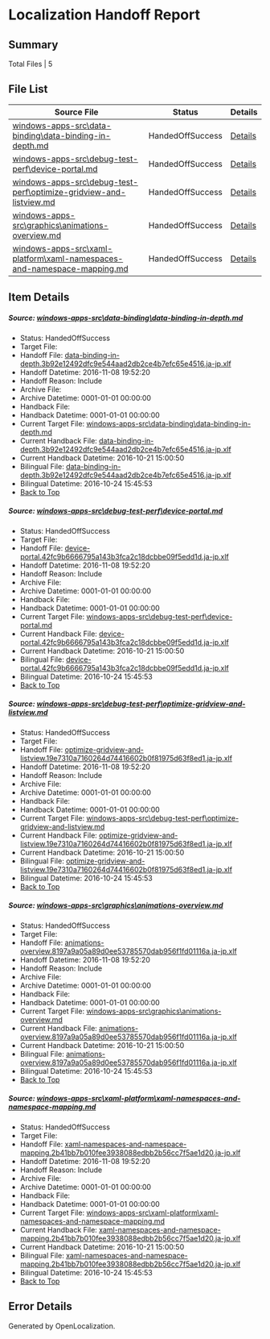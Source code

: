 # <a name='report-top'></a> Localization Handoff Report

## Summary
 Total Files | 5

## File List
 Source File | Status | Details 
 ----------- | ------ | ------- 
 [windows-apps-src\data-binding\data-binding-in-depth.md](https://cpubwin.visualstudio.com/windows-uwp/_git/windows-uwp/commit/8dee2c7bf5ec44f913e34f1150223c1172ba6c02?path=windows-apps-src%2Fdata-binding%2Fdata-binding-in-depth.md&_a=contents) | HandedOffSuccess | [Details](#48db13fec4ce9c6a9a998c84ddaaba30f7a24d833216)
 [windows-apps-src\debug-test-perf\device-portal.md](https://cpubwin.visualstudio.com/windows-uwp/_git/windows-uwp/commit/8dee2c7bf5ec44f913e34f1150223c1172ba6c02?path=windows-apps-src%2Fdebug-test-perf%2Fdevice-portal.md&_a=contents) | HandedOffSuccess | [Details](#6c697782683bca6671c01aa0941a78bc66fb052a3243)
 [windows-apps-src\debug-test-perf\optimize-gridview-and-listview.md](https://cpubwin.visualstudio.com/windows-uwp/_git/windows-uwp/commit/8dee2c7bf5ec44f913e34f1150223c1172ba6c02?path=windows-apps-src%2Fdebug-test-perf%2Foptimize-gridview-and-listview.md&_a=contents) | HandedOffSuccess | [Details](#dca6c9c2cde4240da4b2eff4f4786ec5b81051c63314)
 [windows-apps-src\graphics\animations-overview.md](https://cpubwin.visualstudio.com/windows-uwp/_git/windows-uwp/commit/8dee2c7bf5ec44f913e34f1150223c1172ba6c02?path=windows-apps-src%2Fgraphics%2Fanimations-overview.md&_a=contents) | HandedOffSuccess | [Details](#b63a1b1ea0810e256c0be62d1357e8c10a492ebd4286)
 [windows-apps-src\xaml-platform\xaml-namespaces-and-namespace-mapping.md](https://cpubwin.visualstudio.com/windows-uwp/_git/windows-uwp/commit/8dee2c7bf5ec44f913e34f1150223c1172ba6c02?path=windows-apps-src%2Fxaml-platform%2Fxaml-namespaces-and-namespace-mapping.md&_a=contents) | HandedOffSuccess | [Details](#626af2ba6e1b8616f8d23419d94e621f3ce7d0438449)

## Item Details
##### <a name='48db13fec4ce9c6a9a998c84ddaaba30f7a24d833216'></a> Source: [windows-apps-src\data-binding\data-binding-in-depth.md](https://cpubwin.visualstudio.com/windows-uwp/_git/windows-uwp/commit/8dee2c7bf5ec44f913e34f1150223c1172ba6c02?path=windows-apps-src%2Fdata-binding%2Fdata-binding-in-depth.md&_a=contents)
* Status: HandedOffSuccess
* Target File: 
* Handoff File: [data-binding-in-depth.3b92e12492dfc9e544aad2db2ce4b7efc65e4516.ja-jp.xlf](https://cpubwin.visualstudio.com/windows-uwp/_git/WDCLib.handoff/commit/cb4ccf79e14d589537ea00c1443ce23b88ec47b2?path=ol-handoff%2Fcpubwin%2Fwindows-uwp.ja-jp%2Fmaster%2Fdata-binding-in-depth.3b92e12492dfc9e544aad2db2ce4b7efc65e4516.ja-jp.xlf&_a=contents)
* Handoff Datetime: 2016-11-08 19:52:20
* Handoff Reason: Include
* Archive File: 
* Archive Datetime: 0001-01-01 00:00:00
* Handback File: 
* Handback Datetime: 0001-01-01 00:00:00
* Current Target File: [windows-apps-src\data-binding\data-binding-in-depth.md](https://cpubwin.visualstudio.com/windows-uwp/_git/windows-uwp.ja-jp/commit/a0c9b37996e144c232a515e52bb1b63c37a2862b?path=windows-apps-src%2Fdata-binding%2Fdata-binding-in-depth.md&_a=contents)
* Current Handback File: [data-binding-in-depth.3b92e12492dfc9e544aad2db2ce4b7efc65e4516.ja-jp.xlf](https://cpubwin.visualstudio.com/windows-uwp/_git/WDCLib.handback/commit/480ff19d0d67081a9e8f65722d99210ca2ffc468?path=ol-handback%2FMicrosoft%2Fwindows-apps.ja-jp%2Fmaster%2Fdata-binding-in-depth.3b92e12492dfc9e544aad2db2ce4b7efc65e4516.ja-jp.xlf&_a=contents)
* Current Handback Datetime: 2016-10-21 15:00:50
* Bilingual File: [data-binding-in-depth.3b92e12492dfc9e544aad2db2ce4b7efc65e4516.ja-jp.xlf](https://cpubwin.visualstudio.com/windows-uwp/_git/WDCLib.handback/commit/480ff19d0d67081a9e8f65722d99210ca2ffc468?path=ol-handback%2FMicrosoft%2Fwindows-apps.ja-jp%2Fmaster%2Fdata-binding-in-depth.3b92e12492dfc9e544aad2db2ce4b7efc65e4516.ja-jp.xlf&_a=contents)
* Bilingual Datetime: 2016-10-24 15:45:53
* [Back to Top](#report-top)

##### <a name='6c697782683bca6671c01aa0941a78bc66fb052a3243'></a> Source: [windows-apps-src\debug-test-perf\device-portal.md](https://cpubwin.visualstudio.com/windows-uwp/_git/windows-uwp/commit/8dee2c7bf5ec44f913e34f1150223c1172ba6c02?path=windows-apps-src%2Fdebug-test-perf%2Fdevice-portal.md&_a=contents)
* Status: HandedOffSuccess
* Target File: 
* Handoff File: [device-portal.42fc9b6666795a143b3fca2c18dcbbe09f5edd1d.ja-jp.xlf](https://cpubwin.visualstudio.com/windows-uwp/_git/WDCLib.handoff/commit/cb4ccf79e14d589537ea00c1443ce23b88ec47b2?path=ol-handoff%2Fcpubwin%2Fwindows-uwp.ja-jp%2Fmaster%2Fdevice-portal.42fc9b6666795a143b3fca2c18dcbbe09f5edd1d.ja-jp.xlf&_a=contents)
* Handoff Datetime: 2016-11-08 19:52:20
* Handoff Reason: Include
* Archive File: 
* Archive Datetime: 0001-01-01 00:00:00
* Handback File: 
* Handback Datetime: 0001-01-01 00:00:00
* Current Target File: [windows-apps-src\debug-test-perf\device-portal.md](https://cpubwin.visualstudio.com/windows-uwp/_git/windows-uwp.ja-jp/commit/a0c9b37996e144c232a515e52bb1b63c37a2862b?path=windows-apps-src%2Fdebug-test-perf%2Fdevice-portal.md&_a=contents)
* Current Handback File: [device-portal.42fc9b6666795a143b3fca2c18dcbbe09f5edd1d.ja-jp.xlf](https://cpubwin.visualstudio.com/windows-uwp/_git/WDCLib.handback/commit/480ff19d0d67081a9e8f65722d99210ca2ffc468?path=ol-handback%2FMicrosoft%2Fwindows-apps.ja-jp%2Fmaster%2Fdevice-portal.42fc9b6666795a143b3fca2c18dcbbe09f5edd1d.ja-jp.xlf&_a=contents)
* Current Handback Datetime: 2016-10-21 15:00:50
* Bilingual File: [device-portal.42fc9b6666795a143b3fca2c18dcbbe09f5edd1d.ja-jp.xlf](https://cpubwin.visualstudio.com/windows-uwp/_git/WDCLib.handback/commit/480ff19d0d67081a9e8f65722d99210ca2ffc468?path=ol-handback%2FMicrosoft%2Fwindows-apps.ja-jp%2Fmaster%2Fdevice-portal.42fc9b6666795a143b3fca2c18dcbbe09f5edd1d.ja-jp.xlf&_a=contents)
* Bilingual Datetime: 2016-10-24 15:45:53
* [Back to Top](#report-top)

##### <a name='dca6c9c2cde4240da4b2eff4f4786ec5b81051c63314'></a> Source: [windows-apps-src\debug-test-perf\optimize-gridview-and-listview.md](https://cpubwin.visualstudio.com/windows-uwp/_git/windows-uwp/commit/8dee2c7bf5ec44f913e34f1150223c1172ba6c02?path=windows-apps-src%2Fdebug-test-perf%2Foptimize-gridview-and-listview.md&_a=contents)
* Status: HandedOffSuccess
* Target File: 
* Handoff File: [optimize-gridview-and-listview.19e7310a7160264d74416602b0f81975d63f8ed1.ja-jp.xlf](https://cpubwin.visualstudio.com/windows-uwp/_git/WDCLib.handoff/commit/cb4ccf79e14d589537ea00c1443ce23b88ec47b2?path=ol-handoff%2Fcpubwin%2Fwindows-uwp.ja-jp%2Fmaster%2Foptimize-gridview-and-listview.19e7310a7160264d74416602b0f81975d63f8ed1.ja-jp.xlf&_a=contents)
* Handoff Datetime: 2016-11-08 19:52:20
* Handoff Reason: Include
* Archive File: 
* Archive Datetime: 0001-01-01 00:00:00
* Handback File: 
* Handback Datetime: 0001-01-01 00:00:00
* Current Target File: [windows-apps-src\debug-test-perf\optimize-gridview-and-listview.md](https://cpubwin.visualstudio.com/windows-uwp/_git/windows-uwp.ja-jp/commit/a0c9b37996e144c232a515e52bb1b63c37a2862b?path=windows-apps-src%2Fdebug-test-perf%2Foptimize-gridview-and-listview.md&_a=contents)
* Current Handback File: [optimize-gridview-and-listview.19e7310a7160264d74416602b0f81975d63f8ed1.ja-jp.xlf](https://cpubwin.visualstudio.com/windows-uwp/_git/WDCLib.handback/commit/480ff19d0d67081a9e8f65722d99210ca2ffc468?path=ol-handback%2FMicrosoft%2Fwindows-apps.ja-jp%2Fmaster%2Foptimize-gridview-and-listview.19e7310a7160264d74416602b0f81975d63f8ed1.ja-jp.xlf&_a=contents)
* Current Handback Datetime: 2016-10-21 15:00:50
* Bilingual File: [optimize-gridview-and-listview.19e7310a7160264d74416602b0f81975d63f8ed1.ja-jp.xlf](https://cpubwin.visualstudio.com/windows-uwp/_git/WDCLib.handback/commit/480ff19d0d67081a9e8f65722d99210ca2ffc468?path=ol-handback%2FMicrosoft%2Fwindows-apps.ja-jp%2Fmaster%2Foptimize-gridview-and-listview.19e7310a7160264d74416602b0f81975d63f8ed1.ja-jp.xlf&_a=contents)
* Bilingual Datetime: 2016-10-24 15:45:53
* [Back to Top](#report-top)

##### <a name='b63a1b1ea0810e256c0be62d1357e8c10a492ebd4286'></a> Source: [windows-apps-src\graphics\animations-overview.md](https://cpubwin.visualstudio.com/windows-uwp/_git/windows-uwp/commit/8dee2c7bf5ec44f913e34f1150223c1172ba6c02?path=windows-apps-src%2Fgraphics%2Fanimations-overview.md&_a=contents)
* Status: HandedOffSuccess
* Target File: 
* Handoff File: [animations-overview.8197a9a05a89d0ee53785570dab956f1fd01116a.ja-jp.xlf](https://cpubwin.visualstudio.com/windows-uwp/_git/WDCLib.handoff/commit/cb4ccf79e14d589537ea00c1443ce23b88ec47b2?path=ol-handoff%2Fcpubwin%2Fwindows-uwp.ja-jp%2Fmaster%2Fanimations-overview.8197a9a05a89d0ee53785570dab956f1fd01116a.ja-jp.xlf&_a=contents)
* Handoff Datetime: 2016-11-08 19:52:20
* Handoff Reason: Include
* Archive File: 
* Archive Datetime: 0001-01-01 00:00:00
* Handback File: 
* Handback Datetime: 0001-01-01 00:00:00
* Current Target File: [windows-apps-src\graphics\animations-overview.md](https://cpubwin.visualstudio.com/windows-uwp/_git/windows-uwp.ja-jp/commit/a0c9b37996e144c232a515e52bb1b63c37a2862b?path=windows-apps-src%2Fgraphics%2Fanimations-overview.md&_a=contents)
* Current Handback File: [animations-overview.8197a9a05a89d0ee53785570dab956f1fd01116a.ja-jp.xlf](https://cpubwin.visualstudio.com/windows-uwp/_git/WDCLib.handback/commit/480ff19d0d67081a9e8f65722d99210ca2ffc468?path=ol-handback%2FMicrosoft%2Fwindows-apps.ja-jp%2Fmaster%2Fanimations-overview.8197a9a05a89d0ee53785570dab956f1fd01116a.ja-jp.xlf&_a=contents)
* Current Handback Datetime: 2016-10-21 15:00:50
* Bilingual File: [animations-overview.8197a9a05a89d0ee53785570dab956f1fd01116a.ja-jp.xlf](https://cpubwin.visualstudio.com/windows-uwp/_git/WDCLib.handback/commit/480ff19d0d67081a9e8f65722d99210ca2ffc468?path=ol-handback%2FMicrosoft%2Fwindows-apps.ja-jp%2Fmaster%2Fanimations-overview.8197a9a05a89d0ee53785570dab956f1fd01116a.ja-jp.xlf&_a=contents)
* Bilingual Datetime: 2016-10-24 15:45:53
* [Back to Top](#report-top)

##### <a name='626af2ba6e1b8616f8d23419d94e621f3ce7d0438449'></a> Source: [windows-apps-src\xaml-platform\xaml-namespaces-and-namespace-mapping.md](https://cpubwin.visualstudio.com/windows-uwp/_git/windows-uwp/commit/8dee2c7bf5ec44f913e34f1150223c1172ba6c02?path=windows-apps-src%2Fxaml-platform%2Fxaml-namespaces-and-namespace-mapping.md&_a=contents)
* Status: HandedOffSuccess
* Target File: 
* Handoff File: [xaml-namespaces-and-namespace-mapping.2b41bb7b010fee3938088edbb2b56cc7f5ae1d20.ja-jp.xlf](https://cpubwin.visualstudio.com/windows-uwp/_git/WDCLib.handoff/commit/cb4ccf79e14d589537ea00c1443ce23b88ec47b2?path=ol-handoff%2Fcpubwin%2Fwindows-uwp.ja-jp%2Fmaster%2Fxaml-namespaces-and-namespace-mapping.2b41bb7b010fee3938088edbb2b56cc7f5ae1d20.ja-jp.xlf&_a=contents)
* Handoff Datetime: 2016-11-08 19:52:20
* Handoff Reason: Include
* Archive File: 
* Archive Datetime: 0001-01-01 00:00:00
* Handback File: 
* Handback Datetime: 0001-01-01 00:00:00
* Current Target File: [windows-apps-src\xaml-platform\xaml-namespaces-and-namespace-mapping.md](https://cpubwin.visualstudio.com/windows-uwp/_git/windows-uwp.ja-jp/commit/a0c9b37996e144c232a515e52bb1b63c37a2862b?path=windows-apps-src%2Fxaml-platform%2Fxaml-namespaces-and-namespace-mapping.md&_a=contents)
* Current Handback File: [xaml-namespaces-and-namespace-mapping.2b41bb7b010fee3938088edbb2b56cc7f5ae1d20.ja-jp.xlf](https://cpubwin.visualstudio.com/windows-uwp/_git/WDCLib.handback/commit/480ff19d0d67081a9e8f65722d99210ca2ffc468?path=ol-handback%2FMicrosoft%2Fwindows-apps.ja-jp%2Fmaster%2Fxaml-namespaces-and-namespace-mapping.2b41bb7b010fee3938088edbb2b56cc7f5ae1d20.ja-jp.xlf&_a=contents)
* Current Handback Datetime: 2016-10-21 15:00:50
* Bilingual File: [xaml-namespaces-and-namespace-mapping.2b41bb7b010fee3938088edbb2b56cc7f5ae1d20.ja-jp.xlf](https://cpubwin.visualstudio.com/windows-uwp/_git/WDCLib.handback/commit/480ff19d0d67081a9e8f65722d99210ca2ffc468?path=ol-handback%2FMicrosoft%2Fwindows-apps.ja-jp%2Fmaster%2Fxaml-namespaces-and-namespace-mapping.2b41bb7b010fee3938088edbb2b56cc7f5ae1d20.ja-jp.xlf&_a=contents)
* Bilingual Datetime: 2016-10-24 15:45:53
* [Back to Top](#report-top)


## Error Details

Generated by OpenLocalization.
